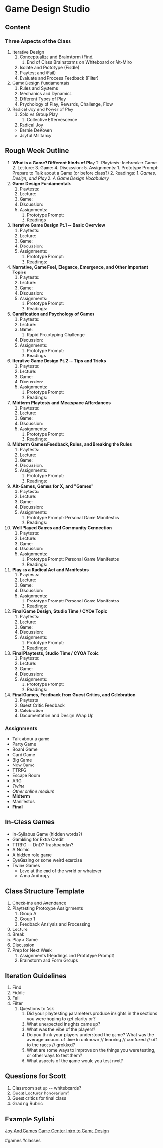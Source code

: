 # Game Design Studio
## Content


### Three Aspects of the Class
1. Iterative Design
	1. Conceptualize and Brainstorm (Find)
		1. End of Class Brainstorms on Whiteboard or Alt-Miro
	2. Isolate and Prototype (Fiddle)
	3. Playtest and (Fail)
	4. Evaluate and Process Feedback (Filter)
2. Game Design Fundamentals
	1. Rules and Systems
	2. Mechanics and Dynamics
	3. Different Types of Play
	3. Psychology of Play, Rewards, Challenge, Flow
3. Radical Joy and Power of Play
	1. Solo vs Group Play
		1. Collective Effervescence
	2. Radical Joy
	- Bernie DeKoven
	- Joyful Militancy

## Rough Week Outline
1. **What is a Game? Different Kinds of Play**
	2. Playtests: Icebreaker Game
	2. Lecture:
	3. Game:
	4. Discussion:
	5. Assignments: 
		1. Prototype Prompt: Prepare to Talk about a Game (or before class?)
		2. Readings:
			1.  *Games, Design, and Play*
			2. *A Game Design Vocabulary*
2. **Game Design Fundamentals**
	1. Playtests: 
	2. Lecture:
	3. Game:
	4. Discussion:
	5. Assignments: 
		1. Prototype Prompt: 
		2. Readings
3. **Iterative Game Design Pt.1 -- Basic Overview** 
	1. Playtests: 
	2. Lecture:
	3. Game:
	4. Discussion:
	5. Assignments: 
		1. Prototype Prompt: 
		2. Readings:
4. **Narrative, Game Feel, Elegance, Emergence, and Other Important Topics**
	1. Playtests: 
	2. Lecture:
	3. Game:
	4. Discussion:
	5. Assignments: 
		1. Prototype Prompt: 
		2. Readings:
5. **Gamification and Psychology of Games** 
	1. Playtests: 
	2. Lecture:
	3. Game:
		1. Rapid Prototyping Challenge
	4. Discussion:
	5. Assignments: 
		1. Prototype Prompt: 
		2. Readings
6.  **Iterative Game Design Pt.2 -- Tips and Tricks** 
	1. Playtests: 
	2. Lecture:
	3. Game:
	4. Discussion:
	5. Assignments: 
		1. Prototype Prompt: 
		2. Readings:
7. **Midterm Playtests and Meatspace Affordances** 
	1. Playtests: 
	2. Lecture:
	3. Game:
	4. Discussion:
	5. Assignments: 
		1. Prototype Prompt: 
		2. Readings:
8. **Midterm Games/Feedback, Rules, and Breaking the Rules** 
	1. Playtests: 
	2. Lecture:
	3. Game:
	4. Discussion:
	5. Assignments: 
		1. Prototype Prompt: 
		2. Readings:
9. **Alt-Games, Games for X, and "Games"**
	1. Playtests: 
	2. Lecture:
	3. Game:
	4. Discussion:
	5. Assignments: 
		1. Prototype Prompt: Personal Game Manifestos
		2. Readings:
10. **Well Played Games and Community Connection**
	1. Playtests: 
	2. Lecture:
	3. Game:
	4. Discussion:
	5. Assignments: 
		1. Prototype Prompt: Personal Game Manifestos
		2. Readings:
11. **Play as a Radical Act and Manifestos**
	1. Playtests: 
	2. Lecture:
	3. Game:
	4. Discussion:
	5. Assignments: 
		1. Prototype Prompt: Personal Game Manifestos
		2. Readings:
12. **Final Game Design, Studio Time / CYOA Topic**
	1. Playtests: 
	2. Lecture:
	3. Game:
	4. Discussion:
	5. Assignments: 
		1. Prototype Prompt: 
		2. Readings:
13. **Final Playtests, Studio Time / CYOA Topic**
	1. Playtests: 
	2. Lecture:
	3. Game:
	4. Discussion:
	5. Assignments: 
		1. Prototype Prompt: 
		2. Readings:
14. **Final Games, Feedback from Guest Critics, and Celebration**
	1. Playtests
	2. Guest Critic Feedback
	3. Celebration
	4. Documentation and Design Wrap Up

### Assignments
- Talk about a game
- Party Game
- Board Game
- Card Game
- Big Game
- New Game
- TTRPG
- Escape Room
- ARG
- *Twine*
- *Other online medium*
- **Midterm**
- Manifestos
- **Final**

## In-Class Games
- In-Syllabus Game (hidden words?)
- Gambling for Extra Credit
- TTRPG -- DnD? Trashpandas?
- A Nomic
- A hidden role game
- EyeGazing or some weird exercise
- Twine Games
	- Love at the end of the world or whatever
	- Anna Anthropy

## Class Structure Template
1. Check-ins and Attendance
2. Playtesting Prototype Assignments
	1. Group A
	2. Group 1
	3. Feedback Analysis and Processing
3. Lecture
4. Break
5. Play a Game
6. Discussion
7. Prep for Next Week
	1. Assignments (Readings and Prototype Prompt)
	2. Brainstorm and Form Groups


## Iteration Guidelines
1. Find
2. Fiddle
3. Fail
4. Filter
	1. Questions to Ask
		1. Did your playtesting parameters produce insights in the sections you were hoping to get clarity on?
		2. What unexpected insights came up?
		3. What was the vibe of the players?
		4. Do you think your players understood the game? What was the average amount of time in unknown // learning // confused // off to the races // grokked?
		5. What are some ways to improve on the things you were testing, or other ways to test them?
		6. What aspects of the game would you test next?


## Questions for Scott
1. Classroom set up -- whiteboards?
2. Guest Lecturer honorarium?
3. Guest critics for final class
4. Grading Rubric

## Example Syllabi
[Joy And Games](https://docs.google.com/document/d/12u3C392l4Km4dZMQ3nMYyRyY3B4Ljc8-f0TbYql4fs0/edit#heading=h.muhvbh9y7yl4)
[Game Center Intro to Game Design](https://wikis.nyu.edu/download/attachments/82051981/Intro%20to%20Game%20Design%20Syllabus%20Fall%202015.pdf?version=1&modificationDate=1471911828292&api=v2)


#games 
#classes 